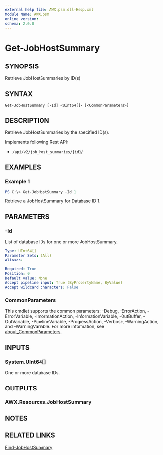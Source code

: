```yaml
---
external help file: AWX.psm.dll-Help.xml
Module Name: AWX.psm
online version:
schema: 2.0.0
---
```


# Get-JobHostSummary

## SYNOPSIS
Retrieve JobHostSummaries by ID(s).

## SYNTAX

```
Get-JobHostSummary [-Id] <UInt64[]> [<CommonParameters>]
```

## DESCRIPTION
Retrieve JobHostSummaries by the specified ID(s).

Implements following Rest API:  
- `/api/v2/job_host_summaries/{id}/`  

## EXAMPLES

### Example 1
```powershell
PS C:\> Get-JobHostSummary -Id 1
```

Retrieve a JobHostSummary for Database ID 1.

## PARAMETERS

### -Id
List of database IDs for one or more JobHostSummary.

```yaml
Type: UInt64[]
Parameter Sets: (All)
Aliases:

Required: True
Position: 0
Default value: None
Accept pipeline input: True (ByPropertyName, ByValue)
Accept wildcard characters: False
```

### CommonParameters
This cmdlet supports the common parameters: -Debug, -ErrorAction, -ErrorVariable, -InformationAction, -InformationVariable, -OutBuffer, -OutVariable, -PipelineVariable, -ProgressAction, -Verbose, -WarningAction, and -WarningVariable. For more information, see [about_CommonParameters](http://go.microsoft.com/fwlink/?LinkID=113216).

## INPUTS

### System.UInt64[]
One or more database IDs.

## OUTPUTS

### AWX.Resources.JobHostSummary
## NOTES

## RELATED LINKS

[Find-JobHostSummary](Find-JobHostSummary.md)
